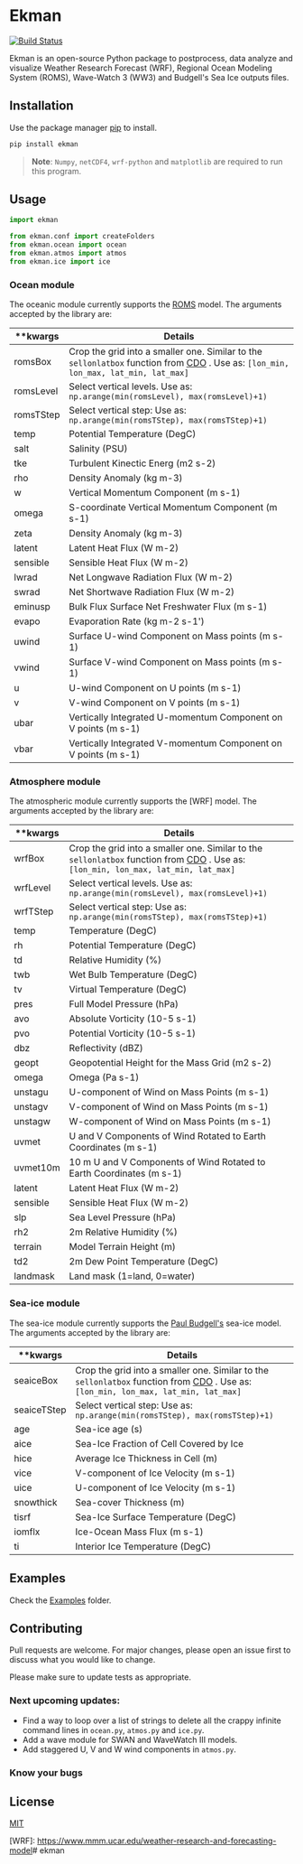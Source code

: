 # Ekman
[![Build Status](https://travis-ci.org/uesleisutil/ekman.svg?branch=main)](https://travis-ci.org/uesleisutil/ekman)


Ekman is an open-source Python package to postprocess, data analyze and visualize Weather Research Forecast (WRF), Regional Ocean Modeling System (ROMS), Wave-Watch 3 (WW3) and Budgell's Sea Ice outputs files.

## Installation

Use the package manager [pip](https://pip.pypa.io/en/stable/) to install.

```bash
pip install ekman
```


> **Note**: `Numpy`, `netCDF4`, `wrf-python` and `matplotlib` are required to run this program.


## Usage

```python
import ekman

from ekman.conf import createFolders
from ekman.ocean import ocean
from ekman.atmos import atmos
from ekman.ice import ice
```

### Ocean module

The oceanic module currently supports the [ROMS] model. The arguments accepted by the library are:

| **kwargs  | Details |
| ------    | ------ |
| romsBox   | Crop the grid into a smaller one. Similar to the `sellonlatbox` function from [CDO] . Use as: `[lon_min, lon_max, lat_min, lat_max]` |
| romsLevel | Select vertical levels. Use as: `np.arange(min(romsLevel), max(romsLevel)+1)` |
| romsTStep | Select vertical step: Use as: ` np.arange(min(romsTStep), max(romsTStep)+1)` |
| temp      | Potential Temperature (DegC) |
| salt      | Salinity (PSU) |
| tke       | Turbulent Kinectic Energ (m2 s-2)|
| rho       | Density Anomaly (kg m-3) |
| w         | Vertical Momentum Component (m s-1) |
| omega     | S-coordinate Vertical Momentum Component (m s-1) |
| zeta      | Density Anomaly (kg m-3) |
| latent    | Latent Heat Flux (W m-2) |
| sensible  | Sensible Heat Flux (W m-2) |
| lwrad     | Net Longwave Radiation Flux (W m-2) |
| swrad     | Net Shortwave Radiation Flux (W m-2) |
| eminusp   | Bulk Flux Surface Net Freshwater Flux (m s-1) |
| evapo     | Evaporation Rate (kg m-2 s-1') |
| uwind     | Surface U-wind Component on Mass points (m s-1) |
| vwind     | Surface V-wind Component on Mass points (m s-1) |
| u         | U-wind Component on U points (m s-1) |
| v         | V-wind Component on V points (m s-1) |
| ubar      | Vertically Integrated U-momentum Component on V points (m s-1) |
| vbar      | Vertically Integrated V-momentum Component on V points (m s-1) |

### Atmosphere module

The atmospheric module currently supports the [WRF] model. The arguments accepted by the library are:

| **kwargs  | Details |
| ------    | ------ |
| wrfBox   | Crop the grid into a smaller one. Similar to the `sellonlatbox` function from [CDO] . Use as: `[lon_min, lon_max, lat_min, lat_max]`  |
| wrfLevel | Select vertical levels. Use as: `np.arange(min(romsLevel), max(romsLevel)+1)` |
| wrfTStep | Select vertical step: Use as: ` np.arange(min(romsTStep), max(romsTStep)+1)` |
| temp     | Temperature (DegC) |
| rh       | Potential Temperature (DegC) |
| td       | Relative Humidity (%) |
| twb      | Wet Bulb Temperature (DegC) |
| tv       | Virtual Temperature (DegC) |
| pres     | Full Model Pressure (hPa)|
| avo      | Absolute Vorticity (10-5 s-1) |
| pvo      | Potential Vorticity (10-5 s-1) |
| dbz      | Reflectivity (dBZ) |
| geopt    | Geopotential Height for the Mass Grid (m2 s-2) |
| omega    | Omega (Pa s-1) |
| unstagu  | U-component of Wind on Mass Points (m s-1) |
| unstagv  | V-component of Wind on Mass Points (m s-1) |
| unstagw  | W-component of Wind on Mass Points (m s-1) |
| uvmet    | U and V Components of Wind Rotated to Earth Coordinates (m s-1) |
| uvmet10m | 10 m U and V Components of Wind Rotated to Earth Coordinates (m s-1) |
| latent   | Latent Heat Flux (W m-2) |
| sensible | Sensible Heat Flux (W m-2) |
| slp      | Sea Level Pressure (hPa) |
| rh2      | 2m Relative Humidity (%) |
| terrain  | Model Terrain Height (m) |
| td2      | 2m Dew Point Temperature (DegC) |
| landmask | Land mask (1=land, 0=water) |

### Sea-ice module

The sea-ice module currently supports the [Paul Budgell's] sea-ice model. The arguments accepted by the library are:

| **kwargs  | Details |
| ------    | ------ |
| seaiceBox   | Crop the grid into a smaller one. Similar to the `sellonlatbox` function from [CDO] . Use as: `[lon_min, lon_max, lat_min, lat_max]`  |
| seaiceTStep | Select vertical step: Use as: ` np.arange(min(romsTStep), max(romsTStep)+1)` |
| age     | Sea-ice age (s) |
| aice       | Sea-Ice Fraction of Cell Covered by Ice |
| hice       | Average Ice Thickness in Cell (m) |
| vice      | V-component of Ice Velocity (m s-1) |
| uice | U-component of Ice Velocity (m s-1) |
| snowthick | Sea-cover Thickness (m)|
| tisrf      | Sea-Ice Surface Temperature (DegC) |
| iomflx      |  Ice-Ocean Mass Flux (m s-1) |
| ti      |  Interior Ice Temperature (DegC) |

## Examples
Check the [Examples] folder.

## Contributing
Pull requests are welcome. For major changes, please open an issue first to discuss what you would like to change.

Please make sure to update tests as appropriate.

### Next upcoming updates:
 - Find a way to loop over a list of strings to delete all the crappy infinite command lines in `ocean.py`, `atmos.py` and `ice.py`.
 - Add a wave module for SWAN and WaveWatch III models.
 - Add staggered U, V and W wind components in `atmos.py`.

### Know your bugs 


## License
[MIT](https://choosealicense.com/licenses/mit/)

[//]: # (http://stackoverflow.com/questions/4823468/store-comments-in-markdown-syntax)

[Examples]: <https://github.com/uesleisutil/ekman/examples>
[ROMS]: <https://www.myroms.org/>
[CDO]: <https://code.mpimet.mpg.de/projects/cdo/>
[Paul Budgell's]: <https://link.springer.com/article/10.1007/s10236-005-0008-3>
[WRF]: <https://www.mmm.ucar.edu/weather-research-and-forecasting-model># ekman
